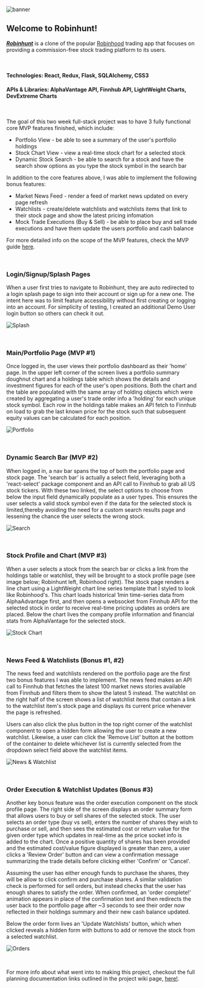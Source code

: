 ![banner](https://github.com/eramsay20/robinhunt/blob/main/assets/banner.png?raw=true)

## Welcome to Robinhunt! 
***[Robinhunt](https://robinhunt.herokuapp.com/)*** is a clone of the popular [Robinhood](https://www.robinhood.com/) trading app that focuses on providing a commission-free stock trading platform to its users. 

&nbsp;&nbsp;&nbsp;&nbsp;&nbsp;&nbsp;&nbsp;&nbsp;&nbsp;&nbsp;

#### Technologies: React, Redux, Flask, SQLAlchemy, CSS3 
#### APIs & Libraries: AlphaVantage API, Finnhub API, LightWeight Charts, DevExtreme Charts

&nbsp;&nbsp;&nbsp;&nbsp;&nbsp;&nbsp;&nbsp;&nbsp;&nbsp;&nbsp;

The goal of this two week full-stack project was to have 3 fully functional core MVP features finished, which include:  
- Portfolio View - be able to see a summary of the user's portfolio holdings
- Stock Chart View - view a real-time stock chart for a selected stock
- Dynamic Stock Search - be able to search for a stock and have the search show options as you type the stock symbol in the search bar

In addition to the core features above, I was able to implement the following bonus features:

- Market News Feed - render a feed of market news updated on every page refresh
- Watchlists - create/delete watchlists and watchlists items that link to their stock page and show the latest pricing infomation
- Mock Trade Executions (Buy & Sell) - be able to place buy and sell trade executions and have them update the users portfolio and cash balance

For more detailed info on the scope of the MVP features, check the MVP guide [here](https://github.com/eramsay20/robinhunt/wiki/MVP-Features). 

&nbsp;&nbsp;&nbsp;&nbsp;&nbsp;&nbsp;&nbsp;&nbsp;&nbsp;&nbsp;

### Login/Signup/Splash Pages 
When a user first tries to navigate to Robinhunt, they are auto redirected to a login splash page to sign into their account or sign up for a new one. The intent here was to limit feature accessibility without first creating or logging into an account. For simplicity of testing, I created an additional Demo User login button so others can check it out.

![Splash](https://github.com/eramsay20/robinhunt/blob/main/assets/completed/login_splash.png?raw=true)

&nbsp;&nbsp;&nbsp;&nbsp;&nbsp;&nbsp;&nbsp;&nbsp;&nbsp;&nbsp;

### Main/Portfolio Page (MVP #1)
Once logged in, the user views their portfolio dashboard as their 'home' page. In the upper left corner of the screen lives a portfolio summary doughnut chart and a holdings table which shows the details and investment figures for each of the user's open positions. Both the chart and the table are populated with the same array of holding objects which were created by aggregating a user's trade order info a 'holding' for each unique stock symbol. Each row in the holdings table makes an API fetch to Finnhub on load to grab the last known price for the stock such that subsequent equity values can be calculated for each position. 

![Portfolio](https://github.com/eramsay20/robinhunt/blob/main/assets/completed/portfolio_summary.png?raw=true)

&nbsp;&nbsp;&nbsp;&nbsp;&nbsp;&nbsp;&nbsp;&nbsp;&nbsp;&nbsp;

### Dynamic Search Bar (MVP #2)
When logged in, a nav bar spans the top of both the portfolio page and stock page. The 'search bar' is actually a select field, leveraging both a 'react-select' package component and an API call to Finnhub to grab all US stock tickers. With these two linked, the select options to choose from below the input field dynamically populate as a user types. This ensures the user selects a valid stock symbol even if the data for the selected stock is limited,thereby avoiding the need for a custom search results page and lessening the chance the user selects the wrong stock.  

![Search](https://github.com/eramsay20/robinhunt/blob/main/assets/completed/dynamic_search.png?raw=true)

&nbsp;&nbsp;&nbsp;&nbsp;&nbsp;&nbsp;&nbsp;&nbsp;&nbsp;&nbsp;

### Stock Profile and Chart (MVP #3)
When a user selects a stock from the search bar or clicks a link from the holdings table or watchlist, they will be brought to a stock profile page (see image below; Robinhunt left, Robinhood right). The stock page renders a line chart using a LightWeight chart line series template that I styled to look like Robinhood's. This chart loads historical 1min time-series data from AlphaAdvantage first, and then opens a websocket from Finnhub API for the selected stock in order to receive real-time pricing updates as orders are placed. Below the chart lives the company profile information and financial stats from AlphaVantage for the selected stock.

![Stock Chart](https://github.com/eramsay20/robinhunt/blob/main/assets/completed/stock_page_chart_info.png?raw=true)

&nbsp;&nbsp;&nbsp;&nbsp;&nbsp;&nbsp;&nbsp;&nbsp;&nbsp;&nbsp;

### News Feed & Watchlists (Bonus #1, #2)
The news feed and watchlists rendered on the portfolio page are the first two bonus features I was able to implement. The news feed makes an API call to Finnhub that fetches the latest 100 market news stories available from Finnhub and filters them to show the latest 5 instead. The watchlist on the right half of the screen shows a list of watchlist items that contain a link to the watchlist item's stock page and displays its current price whenever the page is refreshed. 

Users can also click the plus button in the top right corner of the watchlist component to open a hidden form allowing the user to create a new watchlist. Likewise, a user can click the 'Remove List' button at the bottom of the container to delete whichever list is currently selected from the dropdown select field above the watchlist items. 

![News & Watchlist](https://github.com/eramsay20/robinhunt/blob/main/assets/completed/news_watchlists.png?raw=true)

&nbsp;&nbsp;&nbsp;&nbsp;&nbsp;&nbsp;&nbsp;&nbsp;&nbsp;&nbsp;

### Order Execution & Watchlist Updates (Bonus #3)
Another key bonus feature was the order execution component on the stock profile page. The right side of the screen displays an order summary form that allows users to buy or sell shares of the selected stock. The user selects an order type (buy vs sell), enters the number of shares they wish to purchase or sell, and then sees the estimated cost or return value for the given order type which updates in real-time as the price socket info is added to the chart. Once a positive quantity of shares has been provided and the estimated cost/value figure displayed is greater than zero, a user clicks a 'Review Order' button and can view a confirmation message summarizing the trade details before clicking either 'Confirm' or 'Cancel'. 

Assuming the user has either enough funds to purchase the shares, they will be allow to click confirm and purchase shares. A similar validation check is performed for sell orders, but instead checks that the user has enough shares to satisfy the order. When confirmed, an 'order complete!' animation appears in place of the confirmation text and then redirects the user back to the portfolio page after ~3 seconds to see their order now reflected in their holdings summary and their new cash balance updated. 

Below the order form lives an 'Update Watchlists' button, which when clicked reveals a hidden form with buttons to add or remove the stock from a selected watchlist. 

![Orders](https://github.com/eramsay20/robinhunt/blob/main/assets/completed/order_exec_watchlist.png?raw=true)


&nbsp;&nbsp;&nbsp;&nbsp;&nbsp;&nbsp;&nbsp;&nbsp;&nbsp;&nbsp;

For more info about what went into to making this project, checkout the full planning documentation links outlined in the project wiki page, [here!](https://github.com/eramsay20/robinhunt/wiki). 
